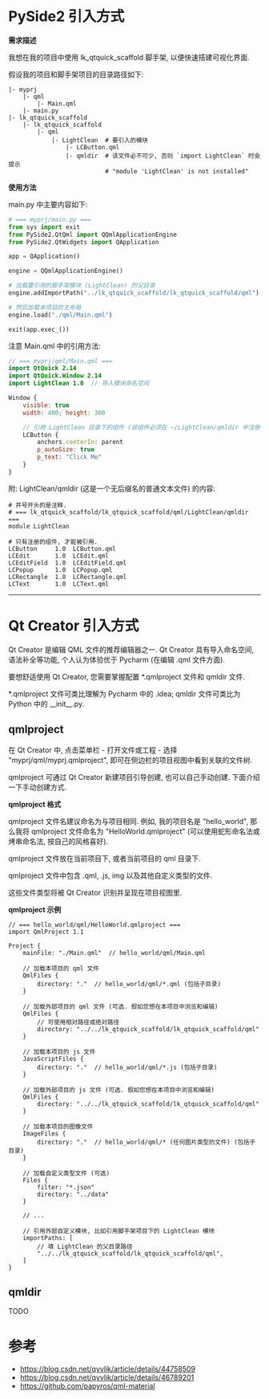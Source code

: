 # PySide2 引入方式

**需求描述**

我想在我的项目中使用 lk_qtquick_scaffold 脚手架, 以便快速搭建可视化界面.

假设我的项目和脚手架项目的目录路径如下:

```
|- myprj
    |- qml
        |- Main.qml
    |- main.py
|- lk_qtquick_scaffold
    |- lk_qtquick_scaffold
        |- qml
            |- LightClean  # 要引入的模块
                |- LCButton.qml
                |- qmldir  # 该文件必不可少, 否则 `import LightClean` 时会提示 
                           # "module 'LightClean' is not installed"
```

**使用方法**

main.py 中主要内容如下:

```python
# === myprj/main.py ===
from sys import exit
from PySide2.QtQml import QQmlApplicationEngine
from PySide2.QtWidgets import QApplication

app = QApplication()

engine = QQmlApplicationEngine()

# 加载要引用的脚手架模块 (LightClean) 的父目录
engine.addImportPath("../lk_qtquick_scaffold/lk_qtquick_scaffold/qml")

# 然后加载本项目的主布局
engine.load("./qml/Main.qml")

exit(app.exec_())

```

注意 Main.qml 中的引用方法:

```qml
// === myprj/qml/Main.qml ===
import QtQuick 2.14
import QtQuick.Window 2.14
import LightClean 1.0  // 导入模块命名空间

Window {
    visible: true
    width: 400; height: 300

    // 引用 LightClean 目录下的组件 (该组件必须在 ~/LightClean/qmldir 中注册)
    LCButton {  
        anchors.centerIn: parent
        p_autoSize: true
        p_text: "Click Me"
    }
}

```

附: LightClean/qmldir (这是一个无后缀名的普通文本文件) 的内容:

```
# 井号开头的是注释.
# === lk_qtquick_scaffold/lk_qtquick_scaffold/qml/LightClean/qmldir ===
module LightClean

# 只有注册的组件, 才能被引用.
LCButton     1.0  LCButton.qml
LCEdit       1.0  LCEdit.qml
LCEditField  1.0  LCEditField.qml
LCPopup      1.0  LCPopup.qml
LCRectangle  1.0  LCRectangle.qml
LCText       1.0  LCText.qml

```

--------------------------------------------------------------------------------

# Qt Creator 引入方式

Qt Creator 是编辑 QML 文件的推荐编辑器之一. Qt Creator 具有导入命名空间, 语法补全等功能, 个人认为体验优于 Pycharm (在编辑 .qml 文件方面).

要想舒适使用 Qt Creator, 您需要掌握配置 \*.qmlproject 文件和 qmldir 文件.

\*.qmlproject 文件可类比理解为 Pycharm 中的 .idea; qmldir 文件可类比为 Python 中的 \_\_init\_\_.py.

## qmlproject

在 Qt Creator 中, 点击菜单栏 - 打开文件或工程 - 选择 "myprj/qml/myprj.qmlproject", 即可在侧边栏的项目视图中看到关联的文件树.

qmlproject 可通过 Qt Creator 新建项目引导创建, 也可以自己手动创建. 下面介绍一下手动创建方式.

**qmlproject 格式**

qmlproject 文件名建议命名为与项目相同. 例如, 我的项目名是 "hello_world", 那么我将 qmlproject 文件命名为 "HelloWorld.qmlproject" (可以使用蛇形命名法或烤串命名法, 按自己的风格喜好).

qmlproject 文件放在当前项目下, 或者当前项目的 qml 目录下.

qmlproject 文件中包含 .qml, .js, img 以及其他自定义类型的文件.

这些文件类型将被 Qt Creator 识别并呈现在项目视图里.

**qmlproject 示例**

```
// === hello_world/qml/HelloWorld.qmlproject ===
import QmlProject 1.1

Project {
    mainFile: "./Main.qml"  // hello_world/qml/Main.qml

    // 加载本项目的 qml 文件
    QmlFiles { 
        directory: "."  // hello_world/qml/*.qml (包括子目录)
    }

    // 加载外部项目的 qml 文件 (可选. 假如您想在本项目中浏览和编辑)
    QmlFiles { 
        // 可使用相对路径或绝对路径
        directory: "../../lk_qtquick_scaffold/lk_qtquick_scaffold/qml" 
    }
    
    // 加载本项目的 js 文件
    JavaScriptFiles { 
        directory: "."  // hello_world/qml/*.js (包括子目录)
    }

    // 加载外部项目的 js 文件 (可选. 假如您想在本项目中浏览和编辑)
    QmlFiles { 
        directory: "../../lk_qtquick_scaffold/lk_qtquick_scaffold/qml" 
    }
    
    // 加载本项目的图像文件
    ImageFiles { 
        directory: "."  // hello_world/qml/* (任何图片类型的文件) (包括子目录)
    }
    
    // 加载自定义类型文件 (可选)
    Files {
        filter: "*.json"
        directory: "../data"
    }

    // ...

    // 引用外部自定义模块, 比如引用脚手架项目下的 LightClean 模块
    importPaths: [
        // 填 LightClean 的父目录路径
        "../../lk_qtquick_scaffold/lk_qtquick_scaffold/qml",  
    ]
}

```

## qmldir

TODO

# 参考

- https://blog.csdn.net/qyvlik/article/details/44758509
- https://blog.csdn.net/qyvlik/article/details/46789201
- https://github.com/papyros/qml-material

